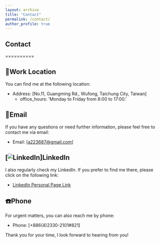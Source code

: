 ```yaml
---
layout: archive
title: "Contact"
permalink: /contact/
author_profile: true
---
```


## Contact
==========


## :office:Work Location

You can find me at the following location:

* Address: [No.11, Guangming Rd., Wufong, Taichung City, Taiwan]
  * office_hours: 'Monday to Friday from 8:00 to 17:00.'

## :email:Email

If you have any questions or need further information, please feel free to contact me via email:

* Email: [a223687@gmail.com]

## [![LinkedIn](https://raw.githubusercontent.com/username/repo/branch/path/to/linkedin_icon.png)]LinkedIn

I also regularly check my LinkedIn. If you prefer to find me there, please click on the following link:

* [LinkedIn Personal Page Link](linkedin.com/in/yiting-xiao)

## :phone:Phone

For urgent matters, you can also reach me by phone:

* Phone: [+886(4)2330-2101#821]

Thank you for your time, I look forward to hearing from you!





     
  